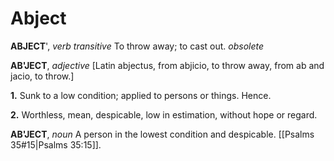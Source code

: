 # Abject

**ABJECT**', _verb transitive_ To throw away; to cast out. _obsolete_

**AB'JECT**, _adjective_ \[Latin abjectus, from abjicio, to throw away, from ab and jacio, to throw.\]

**1.** Sunk to a low condition; applied to persons or things. Hence.

**2.** Worthless, mean, despicable, low in estimation, without hope or regard.

**AB'JECT**, _noun_ A person in the lowest condition and despicable. [[Psalms 35#15|Psalms 35:15]].
